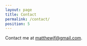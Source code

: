```yaml
---
layout: page
title: Contact
permalink: /contact/
position: 5
---
```


Contact me at <a href = "mailto: matthewjf@gmail.com">matthewjf@gmail.com</a>.
